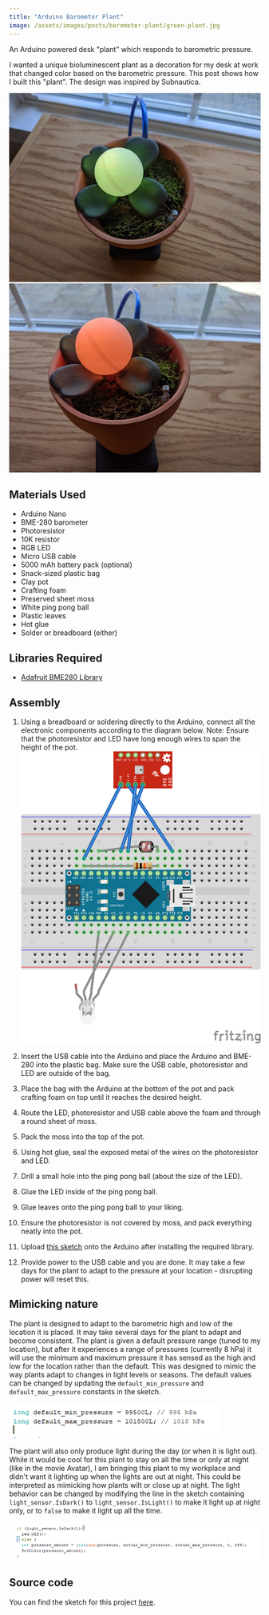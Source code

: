 ```yaml
---
title: "Arduino Barometer Plant"
image: /assets/images/posts/barometer-plant/green-plant.jpg
---
```


An Arduino powered desk "plant" which responds to barometric pressure.

I wanted a unique bioluminescent plant as a decoration for my desk at work that changed color based on the barometric pressure. This post shows how I built this "plant". The design was inspired by Subnautica.

![Good Weather](/assets/images/posts/barometer-plant/green-plant.jpg)
![Bad Weather](/assets/images/posts/barometer-plant/red-plant.jpg)

## Materials Used

- Arduino Nano
- BME-280 barometer
- Photoresistor
- 10K resistor
- RGB LED
- Micro USB cable
- 5000 mAh battery pack (optional)
- Snack-sized plastic bag
- Clay pot
- Crafting foam
- Preserved sheet moss
- White ping pong ball
- Plastic leaves
- Hot glue
- Solder or breadboard (either)

## Libraries Required

- [Adafruit BME280 Library](https://github.com/adafruit/Adafruit_BME280_Library)

## Assembly

1. Using a breadboard or soldering directly to the Arduino, connect all the electronic components according to the diagram below. Note: Ensure that the photoresistor and LED have long enough wires to span the height of the pot.
   ![Schematic](/assets/images/posts/barometer-plant/schematic.png)

2. Insert the USB cable into the Arduino and place the Arduino and BME-280 into the plastic bag. Make sure the USB cable, photoresistor and LED are outside of the bag.

3. Place the bag with the Arduino at the bottom of the pot and pack crafting foam on top until it reaches the desired height.

4. Route the LED, photoresistor and USB cable above the foam and through a round sheet of moss.

5. Pack the moss into the top of the pot.

6. Using hot glue, seal the exposed metal of the wires on the photoresistor and LED.

7. Drill a small hole into the ping pong ball (about the size of the LED).

8. Glue the LED inside of the ping pong ball.

9. Glue leaves onto the ping pong ball to your liking.

10. Ensure the photoresistor is not covered by moss, and pack everything neatly into the pot.

11. Upload [this sketch](https://github.com/kylecorry31/barometer-desk-plant) onto the Arduino after installing the required library.

12. Provide power to the USB cable and you are done. It may take a few days for the plant to adapt to the pressure at your location - disrupting power will reset this.

## Mimicking nature

The plant is designed to adapt to the barometric high and low of the location it is placed. It may take several days for the plant to adapt and become consistent. The plant is given a default pressure range (tuned to my location), but after it experiences a range of pressures (currently 8 hPa) it will use the minimum and maximum pressure it has sensed as the high and low for the location rather than the default. This was designed to mimic the way plants adapt to changes in light levels or seasons. The default values can be changed by updating the `default_min_pressure` and `default_max_pressure` constants in the sketch.

![Default Pressure Code](/assets/images/posts/barometer-plant/default-pressure.png)

The plant will also only produce light during the day (or when it is light out). While it would be cool for this plant to stay on all the time or only at night (like in the movie Avatar), I am bringing this plant to my workplace and didn't want it lighting up when the lights are out at night. This could be interpreted as mimicking how plants wilt or close up at night. The light behavior can be changed by modifying the line in the sketch containing `light_sensor.IsDark()` to `light_sensor.IsLight()` to make it light up at night only, or to `false` to make it light up all the time.

![Light Behavior Code](/assets/images/posts/barometer-plant/light-behavior.png)

## Source code

You can find the sketch for this project [here](https://github.com/kylecorry31/barometer-desk-plant).
